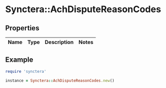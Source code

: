 # Synctera::AchDisputeReasonCodes

## Properties

| Name | Type | Description | Notes |
| ---- | ---- | ----------- | ----- |

## Example

```ruby
require 'synctera'

instance = Synctera::AchDisputeReasonCodes.new()
```

